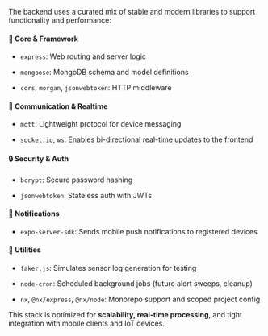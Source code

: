 The backend uses a curated mix of stable and modern libraries to support functionality and performance:

#### 🧰 Core & Framework

- `express`: Web routing and server logic
    
- `mongoose`: MongoDB schema and model definitions
    
- `cors`, `morgan`, `jsonwebtoken`: HTTP middleware
    

#### 🔄 Communication & Realtime

- `mqtt`: Lightweight protocol for device messaging
    
- `socket.io`, `ws`: Enables bi-directional real-time updates to the frontend
    

#### 🔒 Security & Auth

- `bcrypt`: Secure password hashing
    
- `jsonwebtoken`: Stateless auth with JWTs
    

#### 📡 Notifications

- `expo-server-sdk`: Sends mobile push notifications to registered devices
    

#### 🧪 Utilities

- `faker.js`: Simulates sensor log generation for testing
    
- `node-cron`: Scheduled background jobs (future alert sweeps, cleanup)
    
- `nx`, `@nx/express`, `@nx/node`: Monorepo support and scoped project config
    

This stack is optimized for **scalability, real-time processing**, and tight integration with mobile clients and IoT devices.